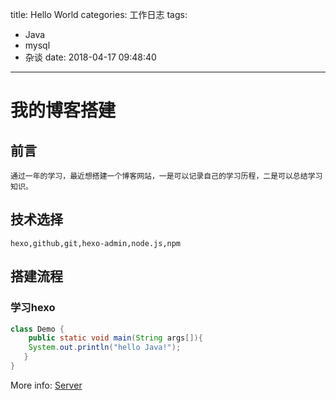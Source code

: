 title: Hello World
categories: 工作日志
tags:
  - Java
  - mysql
  - 杂谈
date: 2018-04-17 09:48:40
---

# 我的博客搭建

## 前言 

	通过一年的学习，最近想搭建一个博客网站，一是可以记录自己的学习历程，二是可以总结学习知识。

## 技术选择
	hexo,github,git,hexo-admin,node.js,npm

## 搭建流程
### 学习hexo
```java
class Demo {  
	public static void main(String args[]){  
    System.out.println("hello Java!");  
   }
}
```

More info: [Server](https://hexo.io/docs/server.html)